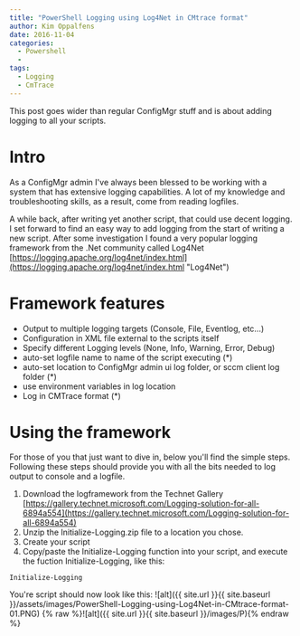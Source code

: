 ```yaml
---
title: "PowerShell Logging using Log4Net in CMtrace format"
author: Kim Oppalfens
date: 2016-11-04
categories:
  - Powershell
  - 
tags:
  - Logging
  - CmTrace
---
```


This post goes wider than regular ConfigMgr stuff and is about adding logging to all your scripts.

# Intro #

As a ConfigMgr admin I've always been blessed to be working with a system that has extensive logging capabilities. A lot of my knowledge and troubleshooting skills, as a result, come from reading logfiles.

A while back, after writing yet another script, that could use decent logging. I set forward to find an easy way to add logging from the start of writing a new script. After some investigation I found a very popular logging framework from the .Net community called Log4Net [https://logging.apache.org/log4net/index.html](https://logging.apache.org/log4net/index.html "Log4Net")

# Framework features #
- Output to multiple logging targets (Console, File, Eventlog, etc...)
- Configuration in XML file external to the scripts itself
- Specify different Logging levels (None, Info, Warning, Error, Debug)
- auto-set logfile name to name of the script executing (*)
- auto-set location to ConfigMgr admin ui log folder, or sccm client log folder (*)
- use environment variables in log location
- Log in CMTrace format (*)

# Using the framework #
For those of you that just want to dive in, below you'll find the simple steps. Following these steps should provide you with all the bits needed to log output to console and a logfile.

1. Download the logframework from the Technet Gallery [https://gallery.technet.microsoft.com/Logging-solution-for-all-6894a554](https://gallery.technet.microsoft.com/Logging-solution-for-all-6894a554)
2. Unzip the Initialize-Logging.zip file to a location you chose.
3. Create your script
4. Copy/paste the Initialize-Logging function into your script, and execute the fuction Initialize-Logging, like this:


```posh
Initialize-Logging
```

You're script should now look like this:
![alt]({{ site.url }}{{ site.baseurl }}/assets/images/PowerShell-Logging-using-Log4Net-in-CMtrace-format-01.PNG)
{% raw %}![alt]({{ site.url }}{{ site.baseurl }}/images/P){% endraw %}


